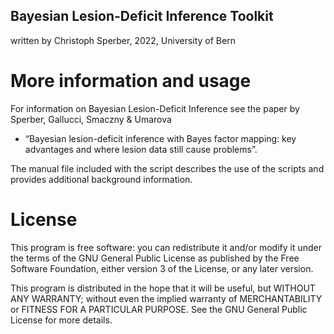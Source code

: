 ## Bayesian Lesion-Deficit Inference Toolkit
written by Christoph Sperber, 2022, University of Bern


# More information and usage
For information on Bayesian Lesion-Deficit Inference see the paper by Sperber, Gallucci, Smaczny & Umarova 
- “Bayesian lesion-deficit inference with Bayes factor mapping: key advantages and where lesion data still cause problems”.

The manual file included with the script describes the use of the scripts and provides additional background information. 

# License

This program is free software: you can redistribute it and/or modify
it under the terms of the GNU General Public License as published by
the Free Software Foundation, either version 3 of the License, or
any later version.

This program is distributed in the hope that it will be useful,
but WITHOUT ANY WARRANTY; without even the implied warranty of
MERCHANTABILITY or FITNESS FOR A PARTICULAR PURPOSE.  See the
GNU General Public License for more details.
